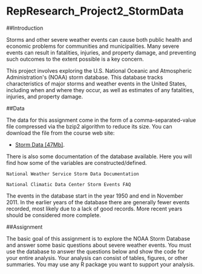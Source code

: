 # RepResearch_Project2_StormData
##Introduction  

Storms and other severe weather events can cause both public health and economic problems for communities and municipalities. Many severe events can result in fatalities, injuries, and property damage, and preventing such outcomes to the extent possible is a key concern.  

This project involves exploring the U.S. National Oceanic and Atmospheric Administration's (NOAA) storm database. This database tracks characteristics of major storms and weather events in the United States, including when and where they occur, as well as estimates of any fatalities, injuries, and property damage.

##Data

The data for this assignment come in the form of a comma-separated-value file compressed via the bzip2 algorithm to reduce its size. You can download the file from the course web site:

- [Storm Data [47Mb]](https://d396qusza40orc.cloudfront.net/repdata/data/StormData.csv.bz2).

There is also some documentation of the database available. Here you will find how some of the variables are constructed/defined.

    National Weather Service Storm Data Documentation

    National Climatic Data Center Storm Events FAQ

The events in the database start in the year 1950 and end in November 2011. In the earlier years of the database there are generally fewer events recorded, most likely due to a lack of good records. More recent years should be considered more complete.

##Assignment

The basic goal of this assignment is to explore the NOAA Storm Database and answer some basic questions about severe weather events. You must use the database to answer the questions below and show the code for your entire analysis. Your analysis can consist of tables, figures, or other summaries. You may use any R package you want to support your analysis.
